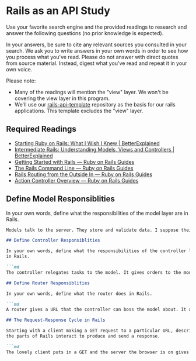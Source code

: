 # Rails as an API Study

Use your favorite search engine and the provided readings to research and answer
the following questions (no prior knowledge is expected).

In your answers, be sure to cite any relevant sources you consulted in your
search. We ask you to write answers in your own words in order to see how you
process what you've read. Please do not answer with direct quotes from source
material. Instead, digest what you've read and repeat it in your own voice.

Please note:

-   Many of the readings will mention the "view" layer. We won't be covering the
    view layer in this program.
-   We'll use our [rails-api-template](/ga-wdi-boston/rails-api-template)
    repository as the basis for our rails applications.
    This template excludes the "view" layer.

## Required Readings

-   [Starting Ruby on Rails: What I Wish I Knew | BetterExplained](http://betterexplained.com/articles/starting-ruby-on-rails-what-i-wish-i-knew/)
-   [Intermediate Rails: Understanding Models, Views and Controllers | BetterExplained](http://betterexplained.com/articles/intermediate-rails-understanding-models-views-and-controllers/)
-   [Getting Started with Rails — Ruby on Rails Guides](http://guides.rubyonrails.org/getting_started.html)
-   [The Rails Command Line — Ruby on Rails Guides](http://guides.rubyonrails.org/command_line.html)
-   [Rails Routing from the Outside In — Ruby on Rails Guides](http://guides.rubyonrails.org/routing.html)
-   [Action Controller Overview — Ruby on Rails Guides](http://guides.rubyonrails.org/action_controller_overview.html)

## Define Model Responsiblities

In your own words, define what the responsibilities of the model layer are in
Rails.

```md
Models talk to the server. They store and validate data. I suppose their like a chef, or any producer, that gets orders from the controller and talk to someone to get the ingrediants and then produce the order. -betterexplained```

## Define Controller Responsiblities

In your own words, define what the responsibilities of the controller layer are
in Rails.

```md
The controller relegates tasks to the model. It gives orders to the model and gives the model's info to the view. -betterexplained```

## Define Router Responsiblities

In your own words, define what the router does in Rails.

```md
A router gives a URL that the controller can boss the model about. It also does some coding for the programmer in that it performs paths and URLs so the programmer doesn't have to do it.  -guides.rails```

## The Request-Response Cycle in Rails

Starting with a client making a GET request to a particular URL, describe how
the parts of Rails interact to produce and send a response.

```md
The lovely client puts in a GET and the server the browser is on gives it to the router. The router gives the URL objective to the controller which gives a more specific action than GET, depending on the URL content, to the model. The model turns "0's and 1's" into something the compenents of the cycle and the programmer can work with. That goes to the controller which goes to the view and back to the client and the controller takes all the credit. -betterexplained```
